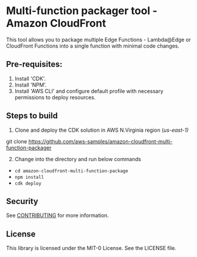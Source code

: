 # Multi-function packager tool - Amazon CloudFront

This tool allows you to package multiple Edge Functions - Lambda@Edge or CloudFront Functions into a single function with minimal code changes.

## Pre-requisites:

1. Install 'CDK'.
1. Install 'NPM'.
1. Install 'AWS CLI' and configure default profile with necessary permissions to deploy resources.

## Steps to build

1. Clone and deploy the CDK solution in AWS N.Virginia region (*us-east-1)*

git clone https://github.com/aws-samples/amazon-cloudfront-multi-function-packager

2. Change into the directory and run below commands
- `cd amazon-cloudfront-multi-function-package`
- `npm install`
- `cdk deploy`

## Security

See [CONTRIBUTING](CONTRIBUTING.md#security-issue-notifications) for more information.

## License

This library is licensed under the MIT-0 License. See the LICENSE file.
